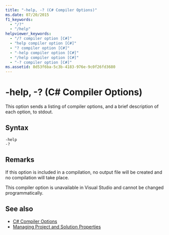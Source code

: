 ```yaml
---
title: "-help, -? (C# Compiler Options)"
ms.date: 07/20/2015
f1_keywords: 
  - "/?"
  - "/help"
helpviewer_keywords: 
  - "/? compiler option [C#]"
  - "help compiler option [C#]"
  - "? compiler option [C#]"
  - "-help compiler option [C#]"
  - "/help compiler option [C#]"
  - "-? compiler option [C#]"
ms.assetid: 8d53f6ba-5c3b-4183-976e-9c0f26fd3680
---
```

# -help, -? (C# Compiler Options)
This option sends a listing of compiler options, and a brief description of each option, to stdout.  
  
## Syntax  
  
```console  
-help  
-?  
```  
  
## Remarks  
 If this option is included in a compilation, no output file will be created and no compilation will take place.  
  
 This compiler option is unavailable in Visual Studio and cannot be changed programmatically.  
  
## See also

- [C# Compiler Options](./index.md)
- [Managing Project and Solution Properties](/visualstudio/ide/managing-project-and-solution-properties)
